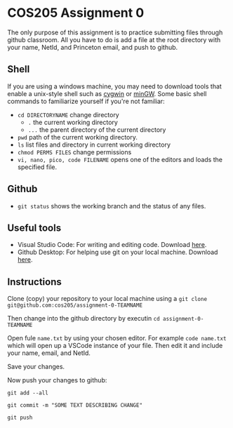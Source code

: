# COS205 Assignment 0

The only purpose of this assignment is to practice submitting files through github classroom.
All you have to do is add a file at the root directory with your name, NetId, and Princeton email, and push to github.

## Shell

If you are using a windows machine, you may need to download tools that enable a unix-style shell such as [cygwin](https://www.cygwin.com/) or [minGW](https://www.mingw-w64.org/).
Some basic shell commands to familiarize yourself if you're not familiar:
* ```cd DIRECTORYNAME``` change directory
  * ```.``` the current working directory
  * ```...``` the parent directory of the current directory
* ```pwd``` path of the current working directory.
* ```ls``` list files and directory in current working directory
* ```chmod PERMS FILES``` change permissions
* ``` vi, nano, pico, code FILENAME ``` opens one of the editors and loads the specified file.

## Github
* ```git status``` shows the working branch and the status of any files.

## Useful tools
* Visual Studio Code: For writing and editing code. Download [here](https://code.visualstudio.com/download).
* Github Desktop: For helping use git on your local machine. Download [here](https://desktop.github.com/).

## Instructions 

Clone (copy) your repository to your local machine using a ``git clone git@github.com:cos205/assignment-0-TEAMNAME``

Then change into the github directory by executin ``` cd assignment-0-TEAMNAME ```

Open fule ```name.txt``` by using your chosen editor. For example ```code name.txt``` which will open up a VSCode instance of your
file. Then edit it and include your name, email, and NetId.

Save your changes.

Now push your changes to github:

```git add --all```

```git commit -m "SOME TEXT DESCRIBING CHANGE"```

```git push```


